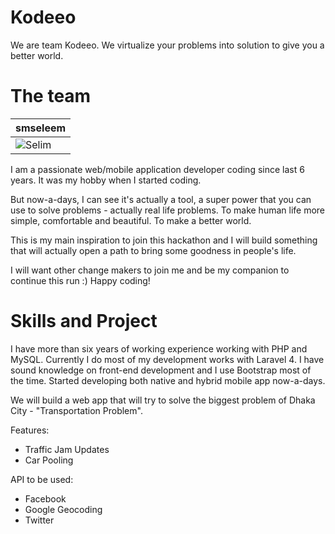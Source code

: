 Kodeeo
================

We are team Kodeeo. We virtualize your problems into solution to give you a better world.


The team
===========================

| smseleem |
|--- |
| ![Selim](http://i0.wp.com/www.sumonselim.com/wp-content/uploads/2014/10/pp.jpg?fit=300%2C300) |

I am a passionate web/mobile application developer coding since last 6 years. It was my hobby when I started coding.

But now-a-days, I can see it's actually a tool, a super power that you can use to solve problems - actually real life problems. To make human life more simple, comfortable and beautiful. To make a better world.

This is my main inspiration to join this hackathon and I will build something that will actually open a path to bring some goodness in people's life.

I will want other change makers to join me and be my companion to continue this run :) Happy coding!


Skills and Project
=======
I have more than six years of working experience working with PHP and MySQL. Currently I do most of my development works with Laravel 4. I have sound knowledge on front-end development and I use Bootstrap most of the time. Started developing both native and hybrid mobile app now-a-days.

We will build a web app that will try to solve the biggest problem of Dhaka City - "Transportation Problem".

Features:
* Traffic Jam Updates
* Car Pooling

API to be used:
* Facebook
* Google Geocoding
* Twitter
